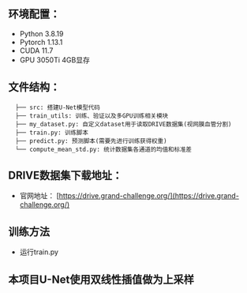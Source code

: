 
## 环境配置：
* Python 3.8.19
* Pytorch 1.13.1
* CUDA 11.7
* GPU 3050Ti 4GB显存

## 文件结构：
```
  ├── src: 搭建U-Net模型代码
  ├── train_utils: 训练、验证以及多GPU训练相关模块
  ├── my_dataset.py: 自定义dataset用于读取DRIVE数据集(视网膜血管分割)
  ├── train.py: 训练脚本
  ├── predict.py: 预测脚本(需要先进行训练获得权重)
  └── compute_mean_std.py: 统计数据集各通道的均值和标准差
```

## DRIVE数据集下载地址：
* 官网地址： [https://drive.grand-challenge.org/](https://drive.grand-challenge.org/)


## 训练方法
* 运行train.py

## 本项目U-Net使用双线性插值做为上采样
